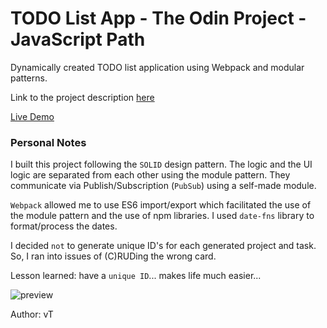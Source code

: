 # TODO List App - The Odin Project - JavaScript Path
Dynamically created TODO list application using Webpack and modular patterns.

Link to the project description [here](https://www.theodinproject.com/lessons/node-path-javascript-todo-list)

[Live Demo](https://ng9891.github.io/my-odin-project/js_fullstack/todo/dist/)

### Personal Notes
I built this project following the `SOLID` design pattern. The logic and the UI logic are separated from each other using the module pattern. They communicate via Publish/Subscription (`PubSub`) using a self-made module.

`Webpack` allowed me to use ES6 import/export which facilitated the use of the module pattern and the use of npm libraries. I used `date-fns` library to format/process the dates.

I decided `not` to generate unique ID's for each generated project and task. So, I ran into issues of (C)RUDing the wrong card.

Lesson learned: have a `unique ID`... makes life much easier... 


![preview](https://storage.googleapis.com/picboi-39298.appspot.com/final/4CKB68yK_1000x800)

Author: vT